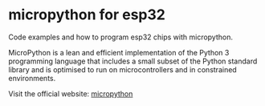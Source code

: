 # micropython for esp32

Code examples and how to program esp32 chips with micropython.

MicroPython is a lean and efficient implementation of the Python 3 programming language that includes a small subset of the Python standard library and is optimised to run on microcontrollers and in constrained environments. 

Visit the official website:
[micropython](https://micropython.org)
